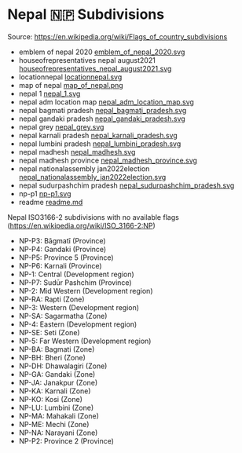 # Nepal 🇳🇵 Subdivisions

Source: https://en.wikipedia.org/wiki/Flags_of_country_subdivisions

* emblem of nepal 2020 [emblem_of_nepal_2020.svg](https://github.com/amckenna41/iso3166-flag-icons/blob/main/iso3166-2-icons/NP/emblem_of_nepal_2020.svg)
* houseofrepresentatives nepal august2021 [houseofrepresentatives_nepal_august2021.svg](https://github.com/amckenna41/iso3166-flag-icons/blob/main/iso3166-2-icons/NP/houseofrepresentatives_nepal_august2021.svg)
* locationnepal [locationnepal.svg](https://github.com/amckenna41/iso3166-flag-icons/blob/main/iso3166-2-icons/NP/locationnepal.svg)
* map of nepal [map_of_nepal.png](https://github.com/amckenna41/iso3166-flag-icons/blob/main/iso3166-2-icons/NP/map_of_nepal.png)
* nepal 1 [nepal_1.svg](https://github.com/amckenna41/iso3166-flag-icons/blob/main/iso3166-2-icons/NP/nepal_1.svg)
* nepal adm location map [nepal_adm_location_map.svg](https://github.com/amckenna41/iso3166-flag-icons/blob/main/iso3166-2-icons/NP/nepal_adm_location_map.svg)
* nepal bagmati pradesh [nepal_bagmati_pradesh.svg](https://github.com/amckenna41/iso3166-flag-icons/blob/main/iso3166-2-icons/NP/nepal_bagmati_pradesh.svg)
* nepal gandaki pradesh [nepal_gandaki_pradesh.svg](https://github.com/amckenna41/iso3166-flag-icons/blob/main/iso3166-2-icons/NP/nepal_gandaki_pradesh.svg)
* nepal grey [nepal_grey.svg](https://github.com/amckenna41/iso3166-flag-icons/blob/main/iso3166-2-icons/NP/nepal_grey.svg)
* nepal karnali pradesh [nepal_karnali_pradesh.svg](https://github.com/amckenna41/iso3166-flag-icons/blob/main/iso3166-2-icons/NP/nepal_karnali_pradesh.svg)
* nepal lumbini pradesh [nepal_lumbini_pradesh.svg](https://github.com/amckenna41/iso3166-flag-icons/blob/main/iso3166-2-icons/NP/nepal_lumbini_pradesh.svg)
* nepal madhesh [nepal_madhesh.svg](https://github.com/amckenna41/iso3166-flag-icons/blob/main/iso3166-2-icons/NP/nepal_madhesh.svg)
* nepal madhesh province [nepal_madhesh_province.svg](https://github.com/amckenna41/iso3166-flag-icons/blob/main/iso3166-2-icons/NP/nepal_madhesh_province.svg)
* nepal nationalassembly jan2022election [nepal_nationalassembly_jan2022election.svg](https://github.com/amckenna41/iso3166-flag-icons/blob/main/iso3166-2-icons/NP/nepal_nationalassembly_jan2022election.svg)
* nepal sudurpashchim pradesh [nepal_sudurpashchim_pradesh.svg](https://github.com/amckenna41/iso3166-flag-icons/blob/main/iso3166-2-icons/NP/nepal_sudurpashchim_pradesh.svg)
* np-p1 [np-p1.svg](https://github.com/amckenna41/iso3166-flag-icons/blob/main/iso3166-2-icons/NP/np-p1.svg)
* readme [readme.md](https://github.com/amckenna41/iso3166-flag-icons/blob/main/iso3166-2-icons/NP/readme.md)

Nepal ISO3166-2 subdivisions with no available flags (https://en.wikipedia.org/wiki/ISO_3166-2:NP)

* NP-P3: Bāgmatī (Province)
* NP-P4: Gandaki (Province)
* NP-P5: Province 5 (Province)
* NP-P6: Karnali (Province)
* NP-1: Central (Development region)
* NP-P7: Sudūr Pashchim (Province)
* NP-2: Mid Western (Development region)
* NP-RA: Rapti (Zone)
* NP-3: Western (Development region)
* NP-SA: Sagarmatha (Zone)
* NP-4: Eastern (Development region)
* NP-SE: Seti (Zone)
* NP-5: Far Western (Development region)
* NP-BA: Bagmati (Zone)
* NP-BH: Bheri (Zone)
* NP-DH: Dhawalagiri (Zone)
* NP-GA: Gandaki (Zone)
* NP-JA: Janakpur (Zone)
* NP-KA: Karnali (Zone)
* NP-KO: Kosi (Zone)
* NP-LU: Lumbini (Zone)
* NP-MA: Mahakali (Zone)
* NP-ME: Mechi (Zone)
* NP-NA: Narayani (Zone)
* NP-P2: Province 2 (Province)
